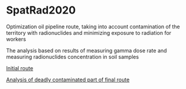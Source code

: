 # SpatRad2020
Optimization oil pipeline route, taking into account contamination of the territory with radionuclides and minimizing exposure to radiation for workers

The analysis based on results of measuring gamma dose rate and measuring radionuclides concentration in soil samples

[Initial route](https://github.com/nikitinale/SpatRad2020/blob/master/spat_rad_tot.ipynb)

[Analysis of deadly contaminated part of final route](https://github.com/nikitinale/SpatRad2020/blob/master/radiroute7.ipynb)
